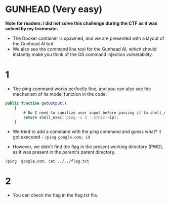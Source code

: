 # GUNHEAD (Very easy)

**Note for readers: I did not solve this challenge during the CTF as it was solved by my teammate.**

- The Docker container is spawned, and we are presented with a layout of the Gunhead AI bot.
- We also see the command line tool for the Gunhead AI, which should instantly make you think of the OS command injection vulnerability.

# 1

- The ping command works perfectly fine, and you can also see the mechanism of its model function in the code:

```js
public function getOutput()
    {
        # Do I need to sanitize user input before passing it to shell_exec?
        return shell_exec('ping -c 3 '.$this->ip);
    }
```

- We tried to add a command with the ping command and guess what? it got executed - ``/ping google.com; id``

- However, we didn't find the flag in the present working directory (PWD), as it was present in the parent's parent directory.

```/ping  google.com; cat ../../flag.txt```

# 2

- You can check the flag in the flag.txt file.
